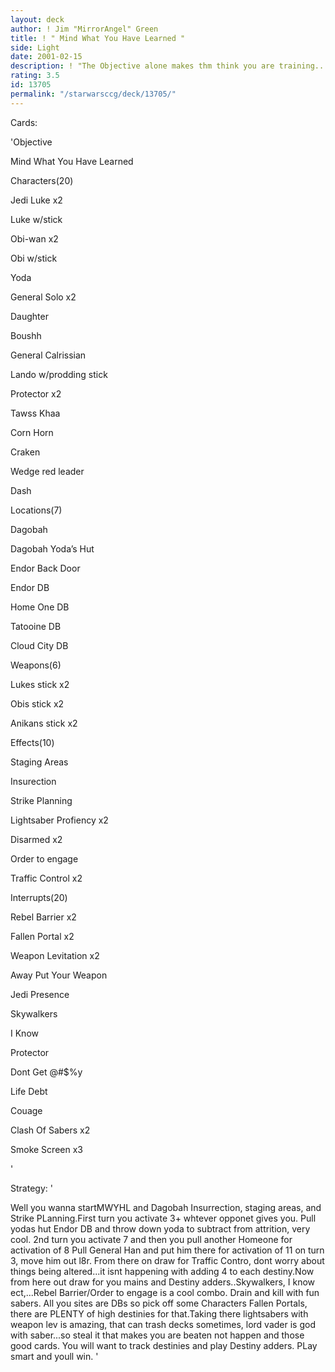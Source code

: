 ```yaml
---
layout: deck
author: ! Jim "MirrorAngel" Green
title: ! " Mind What You Have Learned "
side: Light
date: 2001-02-15
description: ! "The Objective alone makes thm think you are training...are you...?"
rating: 3.5
id: 13705
permalink: "/starwarsccg/deck/13705/"
---
```

Cards: 

'Objective

Mind What You Have Learned


Characters(20)

Jedi Luke x2

Luke w/stick

Obi-wan x2

Obi w/stick

Yoda

General Solo x2

Daughter

Boushh

General Calrissian

Lando w/prodding stick

Protector x2

Tawss Khaa

Corn Horn

Craken

Wedge red leader

Dash


Locations(7)

Dagobah

Dagobah Yoda’s Hut

Endor Back Door

Endor DB

Home One DB

Tatooine DB

Cloud City  DB


Weapons(6)

Lukes stick x2

Obis stick x2

Anikans stick x2


Effects(10)

Staging Areas

Insurection

Strike Planning

Lightsaber Profiency x2

Disarmed x2

Order to engage 

Traffic Control x2


Interrupts(20)

Rebel Barrier x2

Fallen Portal x2

Weapon Levitation x2

Away Put Your Weapon

Jedi Presence

Skywalkers

I Know

Protector

Dont Get @#$%y

Life Debt

Couage

Clash Of Sabers x2

Smoke Screen x3



'

Strategy: '

Well you wanna startMWYHL and Dagobah Insurrection, staging areas, and Strike PLanning.First turn you activate 3+ whtever opponet gives you. Pull yodas hut Endor DB and throw down yoda to subtract from attrition, very cool. 2nd turn you activate 7 and then you pull another Homeone for activation of 8 Pull General Han and put him there for activation of 11 on turn 3, move him out l8r. From there on draw for Traffic Contro, dont worry about things being altered...it isnt happening with adding 4 to each destiny.Now from here out draw for you mains and Destiny adders..Skywalkers, I know ect,...Rebel Barrier/Order to engage is a cool combo. Drain and kill with fun sabers. All you sites are DBs so pick off some Characters Fallen Portals, there are PLENTY of high destinies for that.Taking there lightsabers with weapon lev is amazing, that can trash decks sometimes, lord vader is god with saber...so steal it that makes you are beaten not happen and those good cards. You will want to track destinies and play Destiny adders. PLay smart and youll win. '
